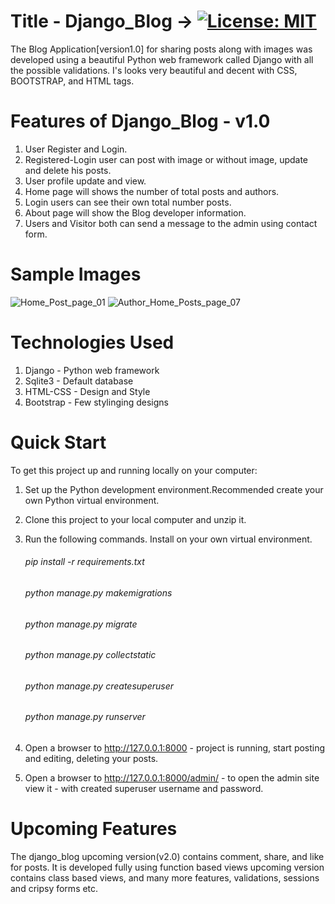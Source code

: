 # Title - Django_Blog -> [![License: MIT](https://img.shields.io/badge/License-MIT-yellow.svg)](https://opensource.org/licenses/MIT)
The Blog Application[version1.0] for sharing posts along with images was developed using a beautiful Python web framework called Django with all the possible validations. I's looks 
very beautiful and decent with CSS, BOOTSTRAP, and HTML tags. 

# Features of Django_Blog - v1.0
1. User Register and Login.
2. Registered-Login user can post with image or without image, update and delete his posts.
3. User profile update and view. 
4. Home page will shows the number of total posts and authors. 
5. Login users can see their own total number posts.
6. About page will show the Blog developer information.
7. Users and Visitor both can send a message to the admin using contact form.

# Sample Images
![Home_Post_page_01](https://user-images.githubusercontent.com/24228300/125960796-4644966f-36cb-415b-9dec-629914ccda46.PNG)
![Author_Home_Posts_page_07](https://user-images.githubusercontent.com/24228300/125960828-e47a89bc-171e-45e8-8b48-d6952fc3f96d.PNG)

# Technologies Used
1. Django - Python web framework
2. Sqlite3 - Default database
3. HTML-CSS - Design and Style
4. Bootstrap - Few stylinging designs

# Quick Start
To get this project up and running locally on your computer:

1. Set up the Python development environment.Recommended create your own Python virtual environment.
2. Clone this project to your local computer and unzip it.
3. Run the following commands. Install on your own virtual environment. 

   ###### pip install -r requirements.txt
   ###### python manage.py makemigrations
   ###### python manage.py migrate
   ###### python manage.py collectstatic
   ###### python manage.py createsuperuser 
   ###### python manage.py runserver
   
4. Open a browser to http://127.0.0.1:8000 - project is running, start posting and editing, deleting your posts.
5. Open a browser to http://127.0.0.1:8000/admin/ - to open the admin site view it - with created superuser username and password.

# Upcoming Features 
The django_blog upcoming version(v2.0) contains comment, share, and like for posts.
It is developed fully using function based views upcoming version contains class based views, and many more features, validations, sessions and cripsy forms etc.




